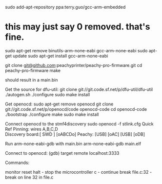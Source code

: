 sudo add-apt-repository ppa:terry.guo/gcc-arm-embedded
# this may just say 0 removed. that's fine.
sudo apt-get remove binutils-arm-none-eabi gcc-arm-none-eabi
sudo apt-get update
sudo apt-get install gcc-arm-none-eabi

git clone git@github.com:peachyprinter/peachy-pro-firmware.git
cd peachy-pro-firmware
make

should result in a main.bin

Get the source for dfu-util:
git clone git://git.code.sf.net/p/dfu-util/dfu-util
./autogen.sh
./configure
sudo make install

Get openocd:
sudo apt-get remove openocd
git clone git://git.code.sf.net/p/openocd/code openocd-code
cd openocd-code
./bootstrap
./configure
make
sudo make install

Connect openocd to the stmf4discovery
sudo openocd -f stlink.cfg
Quick Ref Pinning:
	wires A,B,C,D	
		Discovery board:[ SWD  ]
										[oABCDo]
		Peachy: [USB]	[oAC]
						[USB]	[oDB]

Run arm-none-eabi-gdb with main.bin
arm-none-eabi-gdb main.elf

Connect to openocd:
(gdb) target remote localhost:3333

Commands:

monitor reset halt - stop the microcontroller
c - continue
break file.c:32 - break on line 32 in file.c

